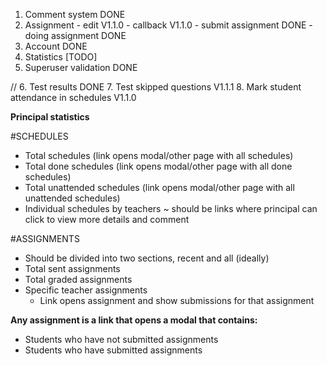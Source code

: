 1. Comment system                               DONE
2. Assignment       - edit                      V1.1.0
                    - callback                  V1.1.0
                    - submit assignment         DONE
                    - doing assignment          DONE
3. Account                                      DONE
4. Statistics                                   [TODO]
5. Superuser validation                         DONE

//
6. Test results                                 DONE
7. Test skipped questions                       V1.1.1
8. Mark student attendance in schedules V1.1.0

**Principal statistics**

#SCHEDULES
- Total schedules (link opens modal/other page with all schedules)
- Total done schedules (link opens modal/other page with all done schedules)
- Total unattended schedules (link opens modal/other page with all unattended schedules)
- Individual schedules by teachers ~ should be links where principal can click to view more details and comment


#ASSIGNMENTS
- Should be divided into two sections, recent and all (ideally)
- Total sent assignments
- Total graded assignments
- Specific teacher assignments
	- Link opens assignment and show submissions for that assignment

**Any assignment is a link that opens a modal that contains:**
- Students who have not submitted assignments
- Students who have submitted assignments
